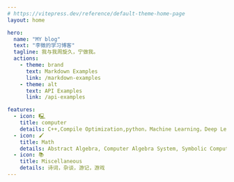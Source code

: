 ```yaml
---
# https://vitepress.dev/reference/default-theme-home-page
layout: home

hero:
  name: "MY blog"
  text: "李徵的学习博客"
  tagline: 我与我周旋久，宁做我。
  actions:
    - theme: brand
      text: Markdown Examples
      link: /markdown-examples
    - theme: alt
      text: API Examples
      link: /api-examples

features:
  - icon: 🖳
    title: computer
    details: C++,Compile Optimization,python，Machine Learning，Deep Learning
  - icon: 🖌
    title: Math
    details: Abstract Algebra, Computer Algebra System, Symbolic Computation
  - icon: 📚
    title: Miscellaneous
    details: 诗词，杂谈，游记，游戏
---
```


